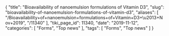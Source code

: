 {
    "title": "Bioavailability of nanoemulsion formulations of Vitamin D3",
    "slug": "bioavailability-of-nanoemulsion-formulations-of-vitamin-d3",
    "aliases": [
        "/Bioavailability+of+nanoemulsion+formulations+of+Vitamin+D3+\u2013+Nov+2019",
        "/11340"
    ],
    "tiki_page_id": 11340,
    "date": "2019-11-12",
    "categories": [
        "Forms",
        "Top news"
    ],
    "tags": [
        "Forms",
        "Top news"
    ]
}